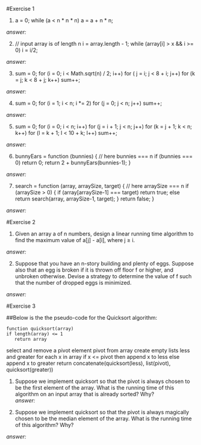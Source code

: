 #Exercise 1

1.   
    a = 0;
    while (a < n * n * n)
    a = a + n * n;  

_answer:_  

2.  
    // input array is of length n i = array.length - 1;
    while (array[i] > x && i >= 0)
    i = i/2;  

_answer:_  

3.  
    sum = 0;
    for (i = 0; i < Math.sqrt(n) / 2; i++)
    for ( j = i; j < 8 + i; j++)
    for (k = j; k < 8 + j; k++)
    sum++;  

_answer:_  

4.  
    sum = 0;
    for (i = 1; i < n; i *= 2)
    for (j = 0; j < n; j++)
    sum++;  

_answer:_  

5.  
    sum = 0;
    for (i = 0; i < n; i++)
       for (j = i + 1; j < n; j++)
         for (k = j + 1; k < n; k++)
           for (l = k + 1; l < 10 + k; l++)
             sum++;  

_answer:_ 

6.  
    bunnyEars = function (bunnies) { // here bunnies === n if (bunnies === 0) return 0;
    return 2 + bunnyEars(bunnies-1);
    }  


_answer:_  

7.  
    search = function (array, arraySize, target) { // here arraySize === n if (arraySize > 0) {
         if (array[arraySize-1] === target) return true;
         else return search(array, arraySize-1, target);
       }
      return false;
     }  

_answer:_   

#Exercise 2  


1. Given an array a of n numbers, design a linear running time algorithm to find the maximum value of a[j] - a[i], where j ≥ i.  

_answer:_  

2. Suppose that you have an n-story building and plenty of eggs. Suppose also that an egg is broken if it is thrown off floor f or higher, and unbroken otherwise. Devise a strategy to determine the value of f such that the number of dropped eggs is minimized.  

_answer:_  

#Exercise 3

##Below is the the pseudo-code for the Quicksort algorithm:

    function quicksort(array)
    if length(array) <= 1
       return array
   select and remove a pivot element pivot from array
   create empty lists less and greater
   for each x in array
       if x <= pivot then append x to less
       else append x to greater
   return concatenate(quicksort(less), list(pivot), quicksort(greater))    

   1. Suppose we implement quicksort so that the pivot is always chosen to be the first element of the array. What is the running time of this algorithm on an input array that is already sorted? Why?  
   _answer:_  

   2. Suppose we implement quicksort so that the pivot is always magically chosen to be the median element of the array. What is the running time of this algorithm? Why?  

   _answer:_  





